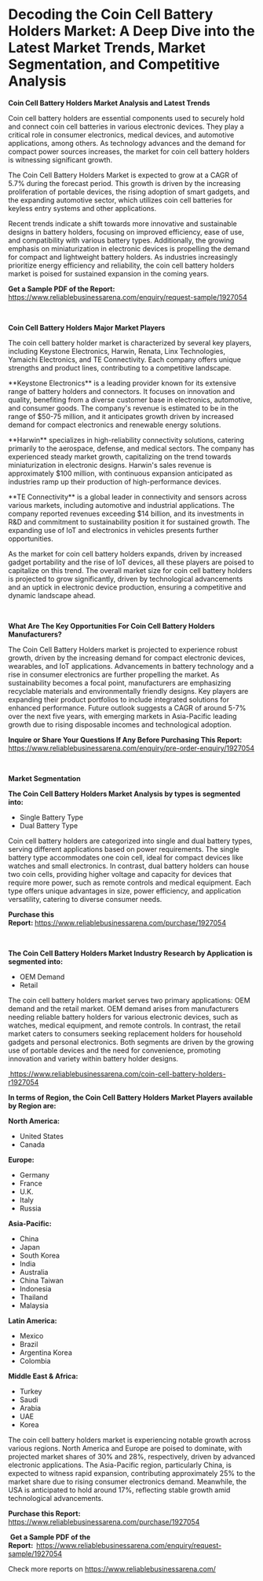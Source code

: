 <p><h1>Decoding the Coin Cell Battery Holders Market: A Deep Dive into the Latest Market Trends, Market Segmentation, and Competitive Analysis</h1></p><p><strong>Coin Cell Battery Holders Market Analysis and Latest Trends</strong></p>
<p><p>Coin cell battery holders are essential components used to securely hold and connect coin cell batteries in various electronic devices. They play a critical role in consumer electronics, medical devices, and automotive applications, among others. As technology advances and the demand for compact power sources increases, the market for coin cell battery holders is witnessing significant growth.</p><p>The Coin Cell Battery Holders Market is expected to grow at a CAGR of 5.7% during the forecast period. This growth is driven by the increasing proliferation of portable devices, the rising adoption of smart gadgets, and the expanding automotive sector, which utilizes coin cell batteries for keyless entry systems and other applications. </p><p>Recent trends indicate a shift towards more innovative and sustainable designs in battery holders, focusing on improved efficiency, ease of use, and compatibility with various battery types. Additionally, the growing emphasis on miniaturization in electronic devices is propelling the demand for compact and lightweight battery holders. As industries increasingly prioritize energy efficiency and reliability, the coin cell battery holders market is poised for sustained expansion in the coming years.</p></p>
<p><strong>Get a Sample PDF of the Report:&nbsp;</strong> <a href="https://www.reliablebusinessarena.com/enquiry/request-sample/1927054?utm_campaign=1990&utm_medium=2&utm_source=Github&utm_content=ia&utm_term=15012025&utm_id=coin-cell-battery-holders">https://www.reliablebusinessarena.com/enquiry/request-sample/1927054</a></p>
<p>&nbsp;</p>
<p><strong>Coin Cell Battery Holders Major Market Players</strong></p>
<p><p>The coin cell battery holder market is characterized by several key players, including Keystone Electronics, Harwin, Renata, Linx Technologies, Yamaichi Electronics, and TE Connectivity. Each company offers unique strengths and product lines, contributing to a competitive landscape.</p><p>**Keystone Electronics** is a leading provider known for its extensive range of battery holders and connectors. It focuses on innovation and quality, benefiting from a diverse customer base in electronics, automotive, and consumer goods. The company's revenue is estimated to be in the range of $50-75 million, and it anticipates growth driven by increased demand for compact electronics and renewable energy solutions.</p><p>**Harwin** specializes in high-reliability connectivity solutions, catering primarily to the aerospace, defense, and medical sectors. The company has experienced steady market growth, capitalizing on the trend towards miniaturization in electronic designs. Harwin's sales revenue is approximately $100 million, with continuous expansion anticipated as industries ramp up their production of high-performance devices.</p><p>**TE Connectivity** is a global leader in connectivity and sensors across various markets, including automotive and industrial applications. The company reported revenues exceeding $14 billion, and its investments in R&D and commitment to sustainability position it for sustained growth. The expanding use of IoT and electronics in vehicles presents further opportunities.</p><p>As the market for coin cell battery holders expands, driven by increased gadget portability and the rise of IoT devices, all these players are poised to capitalize on this trend. The overall market size for coin cell battery holders is projected to grow significantly, driven by technological advancements and an uptick in electronic device production, ensuring a competitive and dynamic landscape ahead.</p></p>
<p>&nbsp;</p>
<p><strong>What Are The Key Opportunities For Coin Cell Battery Holders Manufacturers?</strong></p>
<p><p>The Coin Cell Battery Holders market is projected to experience robust growth, driven by the increasing demand for compact electronic devices, wearables, and IoT applications. Advancements in battery technology and a rise in consumer electronics are further propelling the market. As sustainability becomes a focal point, manufacturers are emphasizing recyclable materials and environmentally friendly designs. Key players are expanding their product portfolios to include integrated solutions for enhanced performance. Future outlook suggests a CAGR of around 5-7% over the next five years, with emerging markets in Asia-Pacific leading growth due to rising disposable incomes and technological adoption.</p></p>
<p><strong>Inquire or Share Your Questions If Any Before Purchasing This Report:</strong> <a href="https://www.reliablebusinessarena.com/enquiry/pre-order-enquiry/1927054?utm_campaign=1990&utm_medium=2&utm_source=Github&utm_content=ia&utm_term=15012025&utm_id=coin-cell-battery-holders">https://www.reliablebusinessarena.com/enquiry/pre-order-enquiry/1927054</a></p>
<p>&nbsp;</p>
<p><strong>Market Segmentation</strong></p>
<p><strong>The Coin Cell Battery Holders Market Analysis by types is segmented into:</strong></p>
<p><ul><li>Single Battery Type</li><li>Dual Battery Type</li></ul></p>
<p><p>Coin cell battery holders are categorized into single and dual battery types, serving different applications based on power requirements. The single battery type accommodates one coin cell, ideal for compact devices like watches and small electronics. In contrast, dual battery holders can house two coin cells, providing higher voltage and capacity for devices that require more power, such as remote controls and medical equipment. Each type offers unique advantages in size, power efficiency, and application versatility, catering to diverse consumer needs.</p></p>
<p><strong>Purchase this Report:&nbsp;</strong><a href="https://www.reliablebusinessarena.com/purchase/1927054?utm_campaign=1990&utm_medium=2&utm_source=Github&utm_content=ia&utm_term=15012025&utm_id=coin-cell-battery-holders">https://www.reliablebusinessarena.com/purchase/1927054</a></p>
<p>&nbsp;</p>
<p><strong>The Coin Cell Battery Holders Market Industry Research by Application is segmented into:</strong></p>
<p><ul><li>OEM Demand</li><li>Retail</li></ul></p>
<p><p>The coin cell battery holders market serves two primary applications: OEM demand and the retail market. OEM demand arises from manufacturers needing reliable battery holders for various electronic devices, such as watches, medical equipment, and remote controls. In contrast, the retail market caters to consumers seeking replacement holders for household gadgets and personal electronics. Both segments are driven by the growing use of portable devices and the need for convenience, promoting innovation and variety within battery holder designs.</p></p>
<p><a href="https://www.reliablebusinessarena.com/coin-cell-battery-holders-r1927054?utm_campaign=1990&utm_medium=2&utm_source=Github&utm_content=ia&utm_term=15012025&utm_id=coin-cell-battery-holders">&nbsp;https://www.reliablebusinessarena.com/coin-cell-battery-holders-r1927054</a></p>
<p><strong>In terms of Region, the Coin Cell Battery Holders Market Players available by Region are:</strong></p>
<p>
    <p> <strong> North America: </strong>
        <ul>
            <li>United States</li>
            <li>Canada</li>
        </ul>
        </p> 
    <p> <strong> Europe: </strong>
        <ul>
            <li>Germany</li>
            <li>France</li>
            <li>U.K.</li>
            <li>Italy</li>
            <li>Russia</li>
        </ul>
        </p> 
    <p> <strong> Asia-Pacific: </strong>
        <ul>
            <li>China</li>
            <li>Japan</li>
            <li>South Korea</li>
            <li>India</li>
            <li>Australia</li>
            <li>China Taiwan</li>
            <li>Indonesia</li>
            <li>Thailand</li>
            <li>Malaysia</li>
        </ul>
        </p> 
    <p> <strong> Latin America: </strong>
        <ul>
            <li>Mexico</li>
            <li>Brazil</li>
            <li>Argentina Korea</li>
            <li>Colombia</li>
        </ul>
        </p> 
    <p> <strong> Middle East & Africa: </strong>
        <ul>
            <li>Turkey</li>
            <li>Saudi</li>
            <li>Arabia</li>
            <li>UAE</li>
            <li>Korea</li>
        </ul>
    </p>
    </p>
<p><p>The coin cell battery holders market is experiencing notable growth across various regions. North America and Europe are poised to dominate, with projected market shares of 30% and 28%, respectively, driven by advanced electronic applications. The Asia-Pacific region, particularly China, is expected to witness rapid expansion, contributing approximately 25% to the market share due to rising consumer electronics demand. Meanwhile, the USA is anticipated to hold around 17%, reflecting stable growth amid technological advancements.</p></p>
<p><strong>Purchase this Report: </strong><a href="https://www.reliablebusinessarena.com/purchase/1927054?utm_campaign=1990&utm_medium=2&utm_source=Github&utm_content=ia&utm_term=15012025&utm_id=coin-cell-battery-holders">https://www.reliablebusinessarena.com/purchase/1927054</a></p>
<p>&nbsp;<strong>Get a Sample PDF of the Report:&nbsp;&nbsp;</strong><a href="https://www.reliablebusinessarena.com/enquiry/request-sample/1927054?utm_campaign=1990&utm_medium=2&utm_source=Github&utm_content=ia&utm_term=15012025&utm_id=coin-cell-battery-holders">https://www.reliablebusinessarena.com/enquiry/request-sample/1927054</a></p>
<p><strong></strong></p>
<p>Check more reports on <a href="https://www.reliablebusinessarena.com/?utm_campaign=1990&utm_medium=2&utm_source=Github&utm_content=ia&utm_term=15012025&utm_id=coin-cell-battery-holders">https://www.reliablebusinessarena.com/</a></p>
